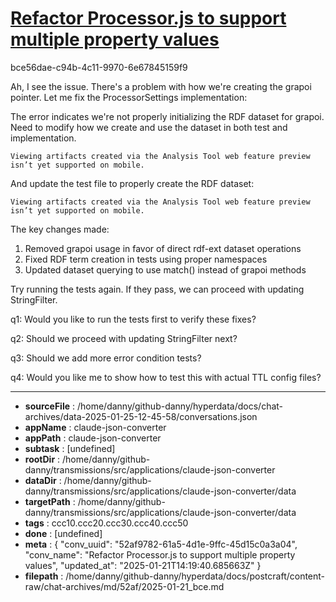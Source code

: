 # [Refactor Processor.js to support multiple property values](https://claude.ai/chat/52af9782-61a5-4d1e-9ffc-45d15c0a3a04)

bce56dae-c94b-4c11-9970-6e67845159f9

 Ah, I see the issue. There's a problem with how we're creating the grapoi pointer. Let me fix the ProcessorSettings implementation:

<antThinking>The error indicates we're not properly initializing the RDF dataset for grapoi. Need to modify how we create and use the dataset in both test and implementation.</antThinking>
```
Viewing artifacts created via the Analysis Tool web feature preview isn’t yet supported on mobile.
```



And update the test file to properly create the RDF dataset:
```
Viewing artifacts created via the Analysis Tool web feature preview isn’t yet supported on mobile.
```



The key changes made:
1. Removed grapoi usage in favor of direct rdf-ext dataset operations
2. Fixed RDF term creation in tests using proper namespaces
3. Updated dataset querying to use match() instead of grapoi methods

Try running the tests again. If they pass, we can proceed with updating StringFilter.

q1: Would you like to run the tests first to verify these fixes?

q2: Should we proceed with updating StringFilter next? 

q3: Should we add more error condition tests?

q4: Would you like me to show how to test this with actual TTL config files?

---

* **sourceFile** : /home/danny/github-danny/hyperdata/docs/chat-archives/data-2025-01-25-12-45-58/conversations.json
* **appName** : claude-json-converter
* **appPath** : claude-json-converter
* **subtask** : [undefined]
* **rootDir** : /home/danny/github-danny/transmissions/src/applications/claude-json-converter
* **dataDir** : /home/danny/github-danny/transmissions/src/applications/claude-json-converter/data
* **targetPath** : /home/danny/github-danny/transmissions/src/applications/claude-json-converter/data
* **tags** : ccc10.ccc20.ccc30.ccc40.ccc50
* **done** : [undefined]
* **meta** : {
  "conv_uuid": "52af9782-61a5-4d1e-9ffc-45d15c0a3a04",
  "conv_name": "Refactor Processor.js to support multiple property values",
  "updated_at": "2025-01-21T14:19:40.685663Z"
}
* **filepath** : /home/danny/github-danny/hyperdata/docs/postcraft/content-raw/chat-archives/md/52af/2025-01-21_bce.md